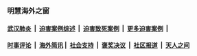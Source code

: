 
### 明慧海外之窗

####  [武汉肺炎](indexes/365.md?t=04271401) &nbsp;|&nbsp;  [迫害案例综述](indexes/328.md?t=04271401) &nbsp;|&nbsp; [迫害致死案例](indexes/277.md?t=04271401)  &nbsp;|&nbsp; [更多迫害案例](indexes/81.md?t=04271401)  &nbsp;|&nbsp; 
####  [时事评论](indexes/19.md?t=04271401) &nbsp;|&nbsp; [海外简讯](indexes/245.md?t=04271401)&nbsp;|&nbsp;  [社会支持](indexes/140.md?t=04271401) &nbsp;|&nbsp; [褒奖决议](indexes/282.md?t=04271401) &nbsp;|&nbsp; [社区报道](indexes/91.md?t=04271401)  &nbsp;|&nbsp; [天人之间](indexes/78.md?t=04271401) 

